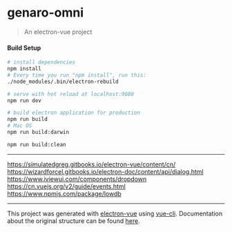 # genaro-omni

> An electron-vue project

#### Build Setup

``` bash
# install dependencies
npm install
# Every time you run "npm install", run this:
./node_modules/.bin/electron-rebuild

# serve with hot reload at localhost:9080
npm run dev

# build electron application for production
npm run build
# Mac OS
npm run build:darwin

npm run build:clean


```
---

https://simulatedgreg.gitbooks.io/electron-vue/content/cn/
https://wizardforcel.gitbooks.io/electron-doc/content/api/dialog.html
https://www.iviewui.com/components/dropdown
https://cn.vuejs.org/v2/guide/events.html
https://www.npmjs.com/package/lowdb

---

This project was generated with [electron-vue](https://github.com/SimulatedGREG/electron-vue) using [vue-cli](https://github.com/vuejs/vue-cli). Documentation about the original structure can be found [here](https://simulatedgreg.gitbooks.io/electron-vue/content/index.html).
